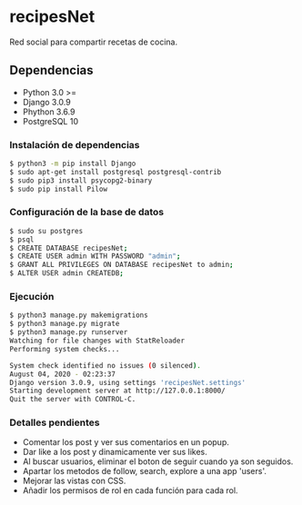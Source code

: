 # recipesNet

Red social para compartir recetas de cocina.

## Dependencias

* Python 3.0 >=
* Django 3.0.9
* Phython 3.6.9
* PostgreSQL 10

### Instalación de dependencias

```bash
$ python3 -m pip install Django
$ sudo apt-get install postgresql postgresql-contrib
$ sudo pip3 install psycopg2-binary
$ sudo pip install Pilow
```
### Configuración de la base de datos
```bash
$ sudo su postgres
$ psql
$ CREATE DATABASE recipesNet;
$ CREATE USER admin WITH PASSWORD "admin";
$ GRANT ALL PRIVILEGES ON DATABASE recipesNet to admin;
$ ALTER USER admin CREATEDB;
```


### Ejecución

```bash
$ python3 manage.py makemigrations
$ python3 manage.py migrate
$ python3 manage.py runserver
Watching for file changes with StatReloader
Performing system checks...

System check identified no issues (0 silenced).
August 04, 2020 - 02:23:37
Django version 3.0.9, using settings 'recipesNet.settings'
Starting development server at http://127.0.0.1:8000/
Quit the server with CONTROL-C.

```

### Detalles pendientes

* Comentar los post y ver sus comentarios en un popup.
* Dar like a los post y dinamicamente ver sus likes.
* Al buscar usuarios, eliminar el boton de seguir cuando ya son seguidos.
* Apartar los metodos de follow, search, explore a una app 'users'.
* Mejorar las vistas con CSS.
* Añadir los permisos de rol en cada función para cada rol.
